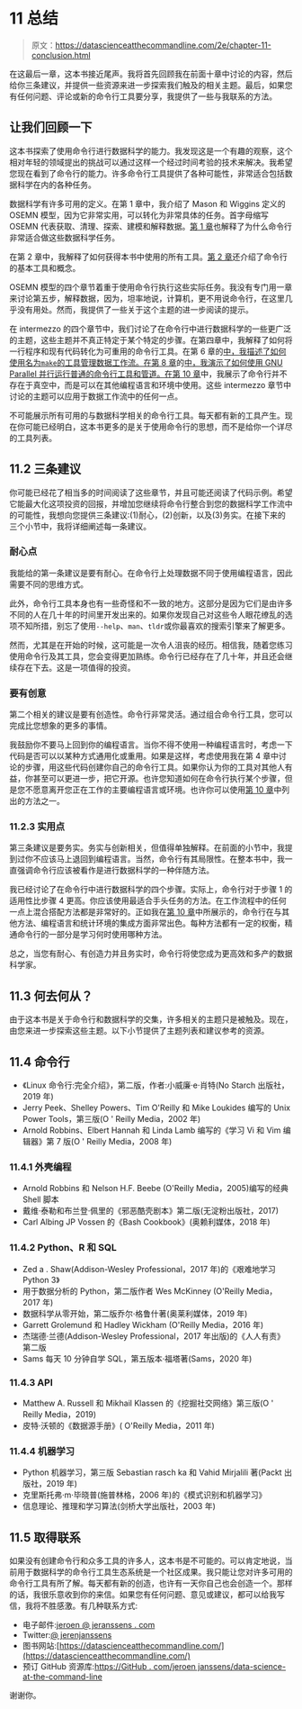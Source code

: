 # 11 总结

> 原文：<https://datascienceatthecommandline.com/2e/chapter-11-conclusion.html>

在这最后一章，这本书接近尾声。我将首先回顾我在前面十章中讨论的内容，然后给你三条建议，并提供一些资源来进一步探索我们触及的相关主题。最后，如果您有任何问题、评论或新的命令行工具要分享，我提供了一些与我联系的方法。

## 让我们回顾一下

这本书探索了使用命令行进行数据科学的能力。我发现这是一个有趣的观察，这个相对年轻的领域提出的挑战可以通过这样一个经过时间考验的技术来解决。我希望您现在看到了命令行的能力。许多命令行工具提供了各种可能性，非常适合包括数据科学在内的各种任务。

数据科学有许多可用的定义。在第 1 章中，我介绍了 Mason 和 Wiggins 定义的 OSEMN 模型，因为它非常实用，可以转化为非常具体的任务。首字母缩写 OSEMN 代表获取、清理、探索、建模和解释数据。[第 1 章](chapter-1-introduction.html#chapter-1-introduction)也解释了为什么命令行非常适合做这些数据科学任务。

在第 2 章中，我解释了如何获得本书中使用的所有工具。[第 2 章](chapter-2-getting-started.html#chapter-2-getting-started)还介绍了命令行的基本工具和概念。

OSEMN 模型的四个章节着重于使用命令行执行这些实际任务。我没有专门用一章来讨论第五步，解释数据，因为，坦率地说，计算机，更不用说命令行，在这里几乎没有用处。然而，我提供了一些关于这个主题的进一步阅读的提示。

在 intermezzo 的四个章节中，我们讨论了在命令行中进行数据科学的一些更广泛的主题，这些主题并不真正特定于某个特定的步骤。在第四章中，我解释了如何将一行程序和现有代码转化为可重用的命令行工具。在第 6 章的[中，我描述了如何使用名为`make`的工具管理数据工作流。在第 8 章](chapter-6-project-management-with-make.html#chapter-6-project-management-with-make)的[中，我演示了如何使用 GNU Parallel 并行运行普通的命令行工具和管道。在第 10 章](chapter-8-parallel-pipelines.html#chapter-8-parallel-pipelines)中，我展示了命令行并不存在于真空中，而是可以在其他编程语言和环境中使用。这些 intermezzo 章节中讨论的主题可以应用于数据工作流中的任何一点。

不可能展示所有可用的与数据科学相关的命令行工具。每天都有新的工具产生。现在你可能已经明白，这本书更多的是关于使用命令行的思想，而不是给你一个详尽的工具列表。

## 11.2 三条建议

你可能已经花了相当多的时间阅读了这些章节，并且可能还阅读了代码示例。希望它能最大化这项投资的回报，并增加您继续将命令行整合到您的数据科学工作流中的可能性，我想向您提供三条建议:(1)耐心，(2)创新，以及(3)务实。在接下来的三个小节中，我将详细阐述每一条建议。

### 耐心点

我能给的第一条建议是要有耐心。在命令行上处理数据不同于使用编程语言，因此需要不同的思维方式。

此外，命令行工具本身也有一些奇怪和不一致的地方。这部分是因为它们是由许多不同的人在几十年的时间里开发出来的。如果你发现自己对这些令人眼花缭乱的选项不知所措，别忘了使用`--help`、`man`、`tldr`或你最喜欢的搜索引擎来了解更多。

然而，尤其是在开始的时候，这可能是一次令人沮丧的经历。相信我，随着您练习使用命令行及其工具，您会变得更加熟练。命令行已经存在了几十年，并且还会继续存在下去。这是一项值得的投资。

### 要有创意

第二个相关的建议是要有创造性。命令行非常灵活。通过组合命令行工具，您可以完成比您想象的更多的事情。

我鼓励你不要马上回到你的编程语言。当你不得不使用一种编程语言时，考虑一下代码是否可以以某种方式通用化或重用。如果是这样，考虑使用我在第 4 章中讨论的步骤，用这些代码创建你自己的命令行工具。如果你认为你的工具对其他人有益，你甚至可以更进一步，把它开源。也许您知道如何在命令行执行某个步骤，但是您不愿意离开您正在工作的主要编程语言或环境。也许你可以使用[第 10 章](chapter-10-polyglot-data-science.html#chapter-10-polyglot-data-science)中列出的方法之一。

### 11.2.3 实用点

第三条建议是要务实。务实与创新相关，但值得单独解释。在前面的小节中，我提到过你不应该马上退回到编程语言。当然，命令行有其局限性。在整本书中，我一直强调命令行应该被看作是进行数据科学的一种伴随方法。

我已经讨论了在命令行中进行数据科学的四个步骤。实际上，命令行对于步骤 1 的适用性比步骤 4 更高。你应该使用最适合手头任务的方法。在工作流程中的任何一点上混合搭配方法都是非常好的。正如我在[第 10 章](chapter-10-polyglot-data-science.html#chapter-10-polyglot-data-science)中所展示的，命令行在与其他方法、编程语言和统计环境的集成方面非常出色。每种方法都有一定的权衡，精通命令行的一部分是学习何时使用哪种方法。

总之，当您有耐心、有创造力并且务实时，命令行将使您成为更高效和多产的数据科学家。

## 11.3 何去何从？

由于这本书是关于命令行和数据科学的交集，许多相关的主题只是被触及。现在，由您来进一步探索这些主题。以下小节提供了主题列表和建议参考的资源。

## 11.4 命令行

*   《Linux 命令行:完全介绍》，第二版，作者:小威廉·e·肖特(No Starch 出版社，2019 年)
*   Jerry Peek、Shelley Powers、Tim O'Reilly 和 Mike Loukides 编写的 Unix Power Tools，第三版(O ' Reilly Media，2002 年)
*   Arnold Robbins、Elbert Hannah 和 Linda Lamb 编写的《学习 Vi 和 Vim 编辑器》第 7 版(O ' Reilly Media，2008 年)

### 11.4.1 外壳编程

*   Arnold Robbins 和 Nelson H.F. Beebe (O'Reilly Media，2005)编写的经典 Shell 脚本
*   戴维·泰勒和布兰登·佩里的《邪恶酷壳剧本》第二版(无淀粉出版社，2017)
*   Carl Albing JP Vossen 的《Bash Cookbook》(奥赖利媒体，2018 年)

### 11.4.2 Python、R 和 SQL

*   Zed a . Shaw(Addison-Wesley Professional，2017 年)的《艰难地学习 Python 3》
*   用于数据分析的 Python，第二版作者 Wes McKinney (O'Reilly Media，2017 年)
*   数据科学从零开始，第二版乔尔·格鲁什著(奥莱利媒体，2019 年)
*   Garrett Grolemund 和 Hadley Wickham (O'Reilly Media，2016 年)
*   杰瑞德·兰德(Addison-Wesley Professional，2017 年出版)的《人人有责》第二版
*   Sams 每天 10 分钟自学 SQL，第五版本·福塔著(Sams，2020 年)

### 11.4.3 API

*   Matthew A. Russell 和 Mikhail Klassen 的《挖掘社交网络》第三版(O ' Reilly Media，2019)
*   皮特·沃顿的《数据源手册》( O'Reilly Media，2011 年)

### 11.4.4 机器学习

*   Python 机器学习，第三版 Sebastian rasch ka 和 Vahid Mirjalili 著(Packt 出版社，2019 年)
*   克里斯托弗·m·毕晓普(施普林格，2006 年)的《模式识别和机器学习》
*   信息理论、推理和学习算法(剑桥大学出版社，2003 年)

## 11.5 取得联系

如果没有创建命令行和众多工具的许多人，这本书是不可能的。可以肯定地说，当前用于数据科学的命令行工具生态系统是一个社区成果。我只能让您对许多可用的命令行工具有所了解。每天都有新的创造，也许有一天你自己也会创造一个。那样的话，我很乐意收到你的来信。如果您有任何问题、意见或建议，都可以给我写信，我将不胜感激。有几种联系方式:

*   电子邮件:[jeroen @ jeranssens . com](mailto:jeroen@jeroenjanssens.com)
*   Twitter:[@ jerenjanssens](https://twitter.com/jeroenhjanssens/)
*   图书网站:[https://datascienceatthecommandline.com/](https://datascienceatthecommandline.com/)
*   预订 GitHub 资源库:[https://GitHub . com/jeroen janssens/data-science-at-the-command-line](https://github.com/jeroenjanssens/data-science-at-the-command-line)

谢谢你。